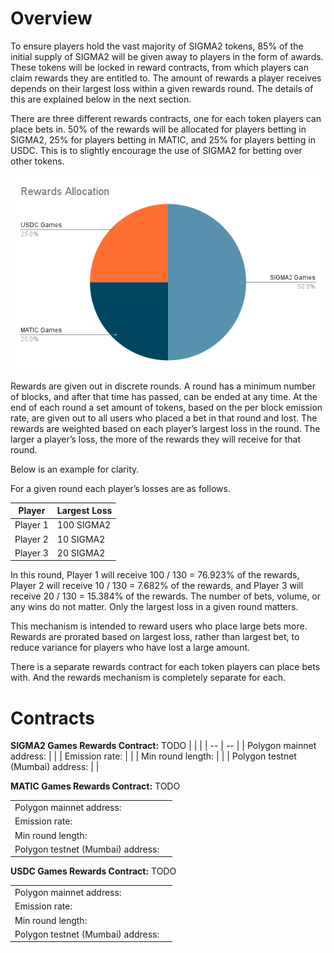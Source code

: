 # Overview

To ensure players hold the vast majority of SIGMA2 tokens, 85% of the initial supply of SIGMA2 will be given away to players in the form of awards.  These tokens will be locked in reward contracts, from which players can claim rewards they are entitled to.  The amount of rewards a player receives depends on their largest loss within a given rewards round.  The details of this are explained below in the next section.

There are three different rewards contracts, one for each token players can place bets in.  50% of the rewards will be allocated for players betting in SIGMA2, 25% for players betting in MATIC, and 25% for players betting in USDC.  This is to slightly encourage the use of SIGMA2 for betting over other tokens.

![Rewards Allocation](assets/Rewards%20Allocation.png)

Rewards are given out in discrete rounds.  A round has a minimum number of blocks, and after that time has passed, can be ended at any time.  At the end of each round a set amount of tokens, based on the per block emission rate, are given out to all users who placed a bet in that round and lost.  The rewards are weighted based on each player’s largest loss in the round.  The larger a player’s loss, the more of the rewards they will receive for that round.

Below is an example for clarity.

For a given round each player’s losses are as follows.

| Player | Largest Loss |
| -- | -- |
| Player 1 | 100 SIGMA2 |
| Player 2 | 10 SIGMA2 |
| Player 3 | 20 SIGMA2 |

In this round, Player 1 will receive 100 / 130 = 76.923% of the rewards, Player 2 will receive 10 / 130 = 7.682% of the rewards, and Player 3 will receive 20 / 130 = 15.384% of the rewards.  The number of bets, volume, or any wins do not matter.  Only the largest loss in a given round matters.

This mechanism is intended to reward users who place large bets more.  Rewards are prorated based on largest loss, rather than largest bet, to reduce variance for players who have lost a large amount.

There is a separate rewards contract for each token players can place bets with.  And the rewards mechanism is completely separate for each.

# Contracts

**SIGMA2 Games Rewards Contract:** TODO
| | |
| -- | -- |
| Polygon mainnet address: | |
| Emission rate: | |
| Min round length: | |
| Polygon testnet (Mumbai) address: | |

**MATIC Games Rewards Contract:** TODO

| | |
| -- | -- |
| Polygon mainnet address: | |
| Emission rate: | |
| Min round length: | |
| Polygon testnet (Mumbai) address: | |

**USDC Games Rewards Contract:** TODO

| | |
| -- | -- |
| Polygon mainnet address: | |
| Emission rate: | |
| Min round length: | |
| Polygon testnet (Mumbai) address: | |
